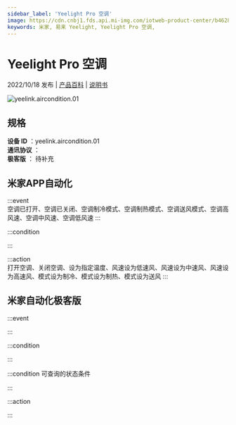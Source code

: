 ```yaml
---
sidebar_label: 'Yeelight Pro 空调'
image: https://cdn.cnbj1.fds.api.mi-img.com/iotweb-product-center/b4628c18301f7d198156dd336844a6a7_1661406755483.png?GalaxyAccessKeyId=AKVGLQWBOVIRQ3XLEW&Expires=9223372036854775807&Signature=1dJRFyCaEU6j/JcMNeRV4SrUiMQ=
keywords: 米家, 易来 Yeelight, Yeelight Pro 空调, 
---
```

# Yeelight Pro 空调

2022/10/18 发布 | [产品百科](https://home.mi.com/webapp/content/baike/product/index.html?model=yeelink.aircondition.01/) | [说明书](https://home.mi.com/views/introduction.html?model=yeelink.aircondition.01&region=cn)

![yeelink.aircondition.01](https://cdn.cnbj1.fds.api.mi-img.com/iotweb-product-center/b4628c18301f7d198156dd336844a6a7_1661406755483.png?GalaxyAccessKeyId=AKVGLQWBOVIRQ3XLEW&Expires=9223372036854775807&Signature=1dJRFyCaEU6j/JcMNeRV4SrUiMQ=)

## 规格  
> 
**设备 ID** ：yeelink.aircondition.01  
**通讯协议** ：  
**极客版**  ： 待补充 


## 米家APP自动化  

:::event  
空调已打开、空调已关闭、空调制冷模式、空调制热模式、空调送风模式、空调高风速、空调中风速、空调低风速
:::

:::condition  

:::

:::action   
打开空调、关闭空调、设为指定温度、风速设为低速风、风速设为中速风、风速设为高速风、模式设为制冷、模式设为制热、模式设为送风
:::

## 米家自动化极客版  

:::event  

:::

:::condition  

:::

:::condition 可查询的状态条件  

:::

:::action  

:::

        
